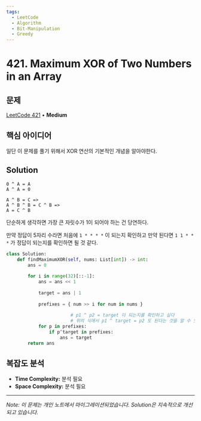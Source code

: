 ```yaml
---
tags:
  - LeetCode
  - Algorithm
  - Bit-Manipulation
  - Greedy
---
```


# 421. Maximum XOR of Two Numbers in an Array

## 문제

[LeetCode 421](https://leetcode.com/problems/maximum-xor-of-two-numbers-in-an-array/) • **Medium**

## 핵심 아이디어

일단 이 문제를 풀기 위해서 XOR 연산의 기본적인 개념을 알아야한다.

## Solution

```Plain
0 ^ A = A
A ^ A = 0

A ^ B = C => 
A ^ B ^ B = C ^ B => 
A = C ^ B
```

  

단순하게 생각하면 가장 큰 자릿수가 1이 되어야 하는 건 당연하다.

  

만약 정답이 5자리 수라면 처음에 `1 * * * *` 이 되는지 확인하고 만약 된다면 `1 1 * * *` 가 정답이 되는지를 확인하면 될 것 같다.

  

```python
class Solution:
    def findMaximumXOR(self, nums: List[int]) -> int:
        ans = 0
        
        for i in range(32)[::-1]:
            ans = ans << 1
            
            target = ans | 1
            
            prefixes = { num >> i for num in nums }
            
						# p1 ^ p2 = target 이 되는지를 확인하고 싶다
						# 위의 식에서 p1 ^ target = p2 도 된다는 것을 알 수 있기 때문에 p2 를 확인한다.
            for p in prefixes:
                if p^target in prefixes:
                    ans = target
        return ans
```

## 복잡도 분석

- **Time Complexity:** 분석 필요
- **Space Complexity:** 분석 필요


---

*Note: 이 문제는 개인 노트에서 마이그레이션되었습니다. Solution은 지속적으로 개선되고 있습니다.*
